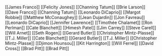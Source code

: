 [[James Franco]]
[[Felicity Jones]]
[[Channing Tatum]]
[[Brie Larson]]
[[Dave Franco]]
[[Channing Tatum]]
[[Leonardo DiCaprio]]
[[Margot Robbie]]
[[Matthew McConaughey]]
[[Jean Dujardin]]
[[Jon Favreau]]
[[Leonardo DiCaprio]]
[[Jennifer Lawrence]]
[[Timothée Chalamet]]
[[Ron Perlman]]
[[Cate Blanchett]]
[[Himesh Patel]]
[[Jim Carrey]]
[[Steve Carell]]
[[Will Arnet]]
[[Seth Rogen]]
[[Gerard Butler]]
[[Christopher Mintz-Plasse]]
[[T.J. Miller]]
[[Cate Blanchett]]
[[Gerard Butler]]
[[T.J. Miller]]
[[Christopher Mintz-Plasse]]
[[Djimon Hounsou]]
[[Kit Harrington]]
[[Will Ferrel]]
[[David Cross]]
[[Brad Pitt]]
[[Brad Pitt]]
